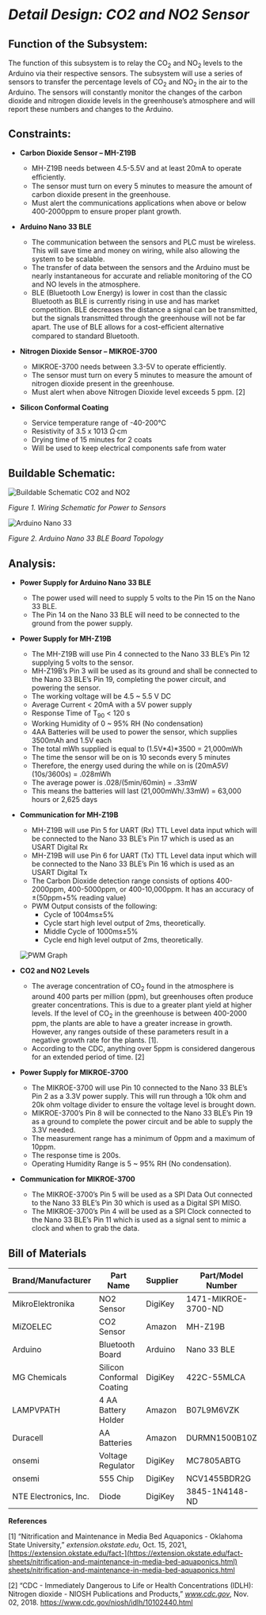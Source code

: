 <a name="br1"></a> 

# *Detail Design: CO2 and NO2 Sensor*

## **Function of the Subsystem:**

  The function of this subsystem is to relay the CO<sub>2</sub> and NO<sub>2</sub> levels to the Arduino via their respective sensors. The subsystem will use a series of sensors to transfer the percentage levels of CO<sub>2</sub> and NO<sub>2</sub> in the air to the Arduino. The sensors will constantly monitor the changes of the carbon dioxide and nitrogen dioxide levels in the greenhouse’s atmosphere and will report these numbers and changes to the Arduino.

## **Constraints:**

- **Carbon Dioxide Sensor – MH-Z19B**
  - MH-Z19B needs between 4.5-5.5V and at least 20mA to operate eﬃciently.
  - The sensor must turn on every 5 minutes to measure the amount of carbon
    dioxide present in the greenhouse.
  - Must alert the communications applications when above or below 400-2000ppm to ensure proper plant growth.

- **Arduino Nano 33 BLE**
  - The communication between the sensors and PLC must be wireless. This will save time and money on wiring, while also allowing the system to be scalable.
  - The transfer of data between the sensors and the Arduino must be nearly instantaneous for accurate and reliable monitoring of the CO and NO levels in the atmosphere.
  - BLE (Bluetooth Low Energy) is lower in cost than the classic Bluetooth as BLE is currently rising in use and has market competition. BLE decreases the distance a signal can be transmitted, but the signals transmitted through the greenhouse will not be far apart. The use of BLE allows for a cost-eﬃcient alternative compared to standard Bluetooth.


- **Nitrogen Dioxide Sensor – MIKROE-3700**
  - MIKROE-3700 needs between 3.3-5V to operate efficiently.
  - The sensor must turn on every 5 minutes to measure the amount of nitrogen dioxide present in the greenhouse.
  - Must alert when above Nitrogen Dioxide level exceeds 5 ppm. [2]

- **Silicon Conformal Coating**
  - Service temperature range of -40-200℃
  - Resistivity of 3.5 x 1013 Ω·cm
  - Drying time of 15 minutes for 2 coats
  - Will be used to keep electrical components safe from water

## **Buildable Schematic:**

![Buildable Schematic CO2 and NO2](https://github.com/RealityHertz/Greenhouse-Project/blob/main/Documentation/Images/Buildable%20Schematic%20Co2.jpg)

*Figure 1. Wiring Schematic for Power to Sensors*

![Arduino Nano 33](https://github.com/RealityHertz/Greenhouse-Project/blob/main/Documentation/Images/ArduinoNano33.png)

*Figure 2. Arduino Nano 33 BLE Board Topology*

## **Analysis:**

- **Power Supply for Arduino Nano 33 BLE**
  - The power used will need to supply 5 volts to the Pin 15 on the Nano 33 BLE.
  - The Pin 14 on the Nano 33 BLE will need to be connected to the ground from the power supply.

- **Power Supply for MH-Z19B**
  - The MH-Z19B will use Pin 4 connected to the Nano 33 BLE’s Pin 12 supplying 5 volts to the sensor.
  - MH-Z19B’s Pin 3 will be used as its ground and shall be connected to the Nano 33 BLE’s Pin 19, completing the power circuit, and powering the sensor.
  - The working voltage will be 4.5 ~ 5.5 V DC
  - Average Current < 20mA with a 5V power supply
  - Response Time of T<sub>90</sub> < 120 s
  - Working Humidity of 0 ~ 95% RH (No condensation)
  - 4AA Batteries will be used to power the sensor, which supplies 3500mAh and 1.5V each
  - The total mWh supplied is equal to (1.5V*4)*3500 = 21,000mWh
  - The time the sensor will be on is 10 seconds every 5 minutes
  - Therefore, the energy used during the while on is (20mA*5V)*(10s/3600s) = .028mWh
  - The average power is .028/(5min/60min) = .33mW
  - This means the batteries will last (21,000mWh/.33mW) = 63,000 hours or 2,625 days

- **Communication for MH-Z19B**
  - MH-Z19B will use Pin 5 for UART (Rx) TTL Level data input which will be connected to the Nano 33 BLE’s Pin 17 which is used as an USART Digital Rx
  - MH-Z19B will use Pin 6 for UART (Tx) TTL Level data input which will be connected to the Nano 33 BLE’s Pin 16 which is used as an USART Digital Tx
  - The Carbon Dioxide detection range consists of options 400-2000ppm, 400-5000ppm, or 400-10,000ppm. It has an accuracy of ±(50ppm+5% reading value)
  - PWM Output consists of the following:
    - Cycle of 1004ms±5%
    - Cycle start high level output of 2ms, theoretically.
    - Middle Cycle of 1000ms±5%
    - Cycle end high level output of 2ms, theoretically.

  ![PWM Graph](https://github.com/RealityHertz/Greenhouse-Project/blob/main/Documentation/Images/PPM.png)

- **CO2 and NO2 Levels**
  - The average concentration of CO<sub>2</sub> found in the atmosphere is around 400 parts per million (ppm), but greenhouses often produce greater concentrations. This is due to a greater plant yield at higher levels. If the level of CO<sub>2</sub> in the greenhouse is between 400-2000 ppm, the plants are able to have a greater increase in growth. However, any ranges outside of these parameters result in a negative growth rate for the plants. [1].
  - According to the CDC, anything over 5ppm is considered dangerous for an extended period of time. [2]

- **Power Supply for MIKROE-3700**
  - The MIKROE-3700 will use Pin 10 connected to the Nano 33 BLE’s Pin 2 as a 3.3V power supply. This will run through a 10k ohm and 20k ohm voltage divider to ensure the voltage level is brought down.
  - MIKROE-3700’s Pin 8 will be connected to the Nano 33 BLE’s Pin 19 as a ground to complete the power circuit and be able to supply the 3.3V needed.
  - The measurement range has a minimum of 0ppm and a maximum of 10ppm.
  - The response time is 200s.
  - Operating Humidity Range is 5 ~ 95% RH (No condensation).

- **Communication for MIKROE-3700**
  - The MIKROE-3700’s Pin 5 will be used as a SPI Data Out connected to the Nano 33 BLE’s Pin 30 which is used as a Digital SPI MISO.
  - The MIKROE-3700’s Pin 4 will be used as a SPI Clock connected to the Nano 33 BLE’s Pin 11 which is used as a signal sent to mimic a clock and when to grab the data.

## **Bill of Materials**
|Brand/Manufacturer|Part Name|Supplier|Part/Model Number|Quantity|Individual Price|Total|
|----|-----------|-----------|------------|--------|----------------|-----|
|MikroElektronika|NO2 Sensor|DigiKey|1471-MIKROE-3700-ND|1|$39.00|$39.00|
|MiZOELEC|CO2 Sensor|Amazon|MH-Z19B|1|$35.00|$35.00|
|Arduino|Bluetooth Board|Arduino|Nano 33 BLE|1|$26.30|$26.30|
|MG Chemicals|Silicon Conformal Coating|DigiKey|422C-55MLCA|1|$23.94|$23.94|
|LAMPVPATH|4 AA Battery Holder|Amazon|B07L9M6VZK|1|$7.49|$7.49|
|Duracell|AA Batteries|Amazon|DURMN1500B10Z|1|$8.79|$8.79|
|onsemi|Voltage Regulator|DigiKey|MC7805ABTG|1|$0.76|$0.76|
|onsemi|555 Chip|DigiKey|NCV1455BDR2G|3|$0.62|$1.86|
|NTE Electronics, Inc.|Diode|DigiKey|3845-1N4148-ND|10|$.05|$0.50|

**References**

[1] “Nitrification and Maintenance in Media Bed Aquaponics - Oklahoma State
University,” *extension.okstate.edu*, Oct. 15, 2021[.](https://extension.okstate.edu/fact-sheets/nitrification-and-maintenance-in-media-bed-aquaponics.html)[ ](https://extension.okstate.edu/fact-sheets/nitrification-and-maintenance-in-media-bed-aquaponics.html)[https://extension.okstate.edu/fact-](https://extension.okstate.edu/fact-sheets/nitrification-and-maintenance-in-media-bed-aquaponics.html)
[sheets/nitrification-and-maintenance-in-media-bed-aquaponics.html](https://extension.okstate.edu/fact-sheets/nitrification-and-maintenance-in-media-bed-aquaponics.html)

[2] “CDC - Immediately Dangerous to Life or Health Concentrations (IDLH): Nitrogen
dioxide - NIOSH Publications and Products,” *www.cdc.gov*, Nov. 02, 2018.
<https://www.cdc.gov/niosh/idlh/10102440.html>

